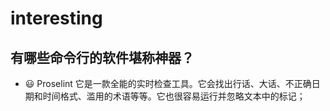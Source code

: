 # interesting
## 有哪些命令行的软件堪称神器？
- 😃 Proselint 它是一款全能的实时检查工具。它会找出行话、大话、不正确日期和时间格式、滥用的术语等等。它也很容易运行并忽略文本中的标记；
